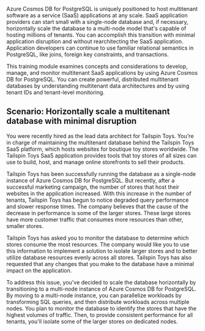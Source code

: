 Azure Cosmos DB for PostgreSQL is uniquely positioned to host multitenant software as a service (SaaS) applications at any scale. SaaS application providers can start small with a single-node database and, if necessary, horizontally scale the database to a multi-node model that's capable of hosting millions of tenants. You can accomplish this transition with minimal application disruption and without rearchitecting the SaaS application. Application developers can continue to use familiar relational semantics in PostgreSQL, like joins, foreign key constraints, and transactions.

This training module examines concepts and considerations to develop, manage, and monitor multitenant SaaS applications by using Azure Cosmos DB for PostgreSQL. You can create powerful, distributed multitenant databases by understanding multitenant data architectures and by using tenant IDs and tenant-level monitoring.

## Scenario: Horizontally scale a multitenant database with minimal disruption

You were recently hired as the lead data architect for Tailspin Toys. You're in charge of maintaining the multitenant database behind the Tailspin Toys SaaS platform, which hosts websites for boutique toy stores worldwide. The Tailspin Toys SaaS application provides tools that toy stores of all sizes can use to build, host, and manage online storefronts to sell their products.

Tailspin Toys has been successfully running the database as a single-node instance of Azure Cosmos DB for PostgreSQL. But recently, after a successful marketing campaign, the number of stores that host their websites in the application increased. With this increase in the number of tenants, Tailspin Toys has begun to notice degraded query performance and slower response times. The company believes that the cause of the decrease in performance is some of the larger stores. These large stores have more customer traffic that consumes more resources than other, smaller stores.

Tailspin Toys has asked you to monitor the database to determine which stores consume the most resources. The company would like you to use this information to implement a solution to isolate larger stores and to better utilize database resources evenly across all stores. Tailspin Toys has also requested that any changes that you make to the database have a minimal impact on the application.

To address this issue, you've decided to scale the database horizontally by transitioning to a multi-node instance of Azure Cosmos DB for PostgreSQL. By moving to a multi-node instance, you can parallelize workloads by transforming SQL queries, and then distribute workloads across multiple nodes. You plan to monitor the database to identify the stores that have the highest volumes of traffic. Then, to provide consistent performance for all tenants, you'll isolate some of the larger stores on dedicated nodes.
